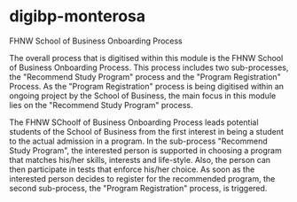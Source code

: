 # digibp-monterosa

FHNW School of Business Onboarding Process


The overall process that is digitised within this module is the FHNW School of Business Onboarding Process. This process includes two sub-processes, the "Recommend Study Program" process and the "Program Registration" Process. As the "Program Registration" process is being digitised within an ongoing project by the School of Business, the main focus in this module lies on the "Recommend Study Program" process.

The FHNW SChoolf of Business Onboarding Process leads potential students of the School of Business from the first interest in being a student to the actual admission in a program. In the sub-process "Recommend Study Program", the interested person is supported in choosing a program that matches his/her skills, interests and life-style. Also, the person can then participate in tests that enforce his/her choice. As soon as the interested person decides to register for the recommended program, the second sub-process, the "Program Registration" process, is triggered.

